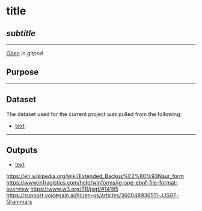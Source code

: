 # title
## *subtitle*
---

[*Open*](https://gitpod.io/#https://github.com/ryancahildebrandt/repo) *in gitpod*

## Purpose

---

## Dataset

The dataset used for the current project was pulled from the following:

- [text](url) 

---

## Outputs

- [text](url)

https://en.wikipedia.org/wiki/Extended_Backus%E2%80%93Naur_form
https://www.infragistics.com/help/winforms/ig-spe-ebnf-file-format-overview
https://www.w3.org/TR/jsgf/#14185
https://support.voicegain.ai/hc/en-us/articles/360048936511-JJSGF-Grammars
